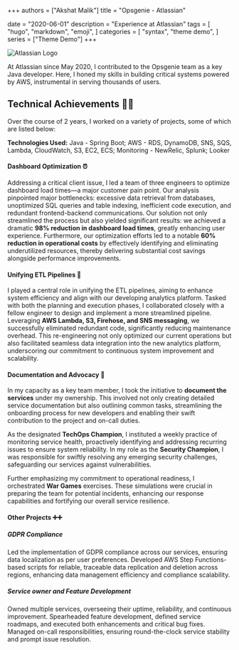 +++
authors = ["Akshat Malik"]
title = "Opsgenie - Atlassian"

date = "2020-06-01"
description = "Experience at Atlassian"
tags = [
    "hugo",
    "markdown",
    "emoji",
]
categories = [
    "syntax",
    "theme demo",
]
series = ["Theme Demo"]
+++

![Atlassian Logo](/img/atlassian_logo.png)

[//]: # (![Opsgenie Logo]&#40;/img/opsgenie_logo.png&#41;)


At Atlassian since May 2020, I contributed to the Opsgenie team as a key Java developer. Here, I honed my skills in building critical systems powered by AWS, instrumental in serving thousands of users. 


## Technical Achievements 🧑‍🔧️

Over the course of 2 years, I worked on a variety of projects, some of which are listed below:


**Technologies Used:** Java - Spring Boot; AWS - RDS, DynamoDB, SNS, SQS, Lambda, CloudWatch, S3, EC2, ECS; Monitoring - NewRelic, Splunk; Looker

#### Dashboard Optimization ⏰️


[//]: # (One of the key customer pain points was to optimize the slow load of the dashboards. I was tasked to lead a team of 3 engineers to carry out the efforts to optimize and improve the load time of the dashboards. To carry this out, we had to understand the entire flow of the dashboard load, and identify the bottlenecks, breaking them down into smaller and iterative solutions. )

[//]: # ()
[//]: # (The bottlenecks identified were:)

[//]: # (1. Redundant data being fetched from the database)

[//]: # (2. Unoptimized queries and unindexed tables)

[//]: # (3. Unoptimized code execution)

[//]: # (4. Redundant calls between frontend and backend)

[//]: # ()
[//]: # (Solving these problems allowed us to **reduce the load time of the dashboards by 98%**, resolving a very important pain point for the customers. We also were able to identify unused resources and **save costs by 70%**. )


Addressing a critical client issue, I led a team of three engineers to optimize dashboard load times—a major customer pain point. Our analysis pinpointed major bottlenecks: excessive data retrieval from databases, unoptimized SQL queries and table indexing, inefficient code execution, and redundant frontend-backend communications. Our solution not only streamlined the process but also yielded significant results: we achieved a dramatic **98% reduction in dashboard load times**, greatly enhancing user experience. Furthermore, our optimization efforts led to a notable **60% reduction in operational costs** by effectively identifying and eliminating underutilized resources, thereby delivering substantial cost savings alongside performance improvements.

#### Unifying ETL Pipelines 🚰

[//]: # (Another key feature that I worked on was unifying the **ETL pipelines** for our teams. This feature would allow us to remove redundancy in the current system and further help in extending our pipelines to the new analytics platform being developed. I was tasked with the effort to plan and deliver the task with another engineer. Using AWS Lambda, S3, Firehose, and SNS messages, we were able to **remove redundant code maintenance** in the system and **ease the integration of data into the new analytics platform**.)

I played a central role in unifying the ETL pipelines, aiming to enhance system efficiency and align with our developing analytics platform. Tasked with both the planning and execution phases, I collaborated closely with a fellow engineer to design and implement a more streamlined pipeline. Leveraging **AWS Lambda, S3, Firehose, and SNS messaging**, we successfully eliminated redundant code, significantly reducing maintenance overhead. This re-engineering not only optimized our current operations but also facilitated seamless data integration into the new analytics platform, underscoring our commitment to continuous system improvement and scalability.


#### Documentation and Advocacy 📄


In my capacity as a key team member, I took the initiative to **document the services** under my ownership. This involved not only creating detailed service documentation but also outlining common tasks, streamlining the onboarding process for new developers and enabling their swift contribution to the project and on-call duties.

As the designated **TechOps Champion**, I instituted a weekly practice of monitoring service health, proactively identifying and addressing recurring issues to ensure system reliability. In my role as the **Security Champion**, I was responsible for swiftly resolving any emerging security challenges, safeguarding our services against vulnerabilities.

Further emphasizing my commitment to operational readiness, I orchestrated **War Games** exercises. These simulations were crucial in preparing the team for potential incidents, enhancing our response capabilities and fortifying our overall service resilience.

[//]: # ()
[//]: # (I created extensive documentation for the services I owned, this involved writing documentation and commonly done tasks. I also worked on create alert runbooks for the different issues encountered in production for all services. This allowed new developers to be easily onboarded to the team and contribute to on-call. )

[//]: # ()
[//]: # (I was also the **TechOps Champion** for the team, where I started the practise of monitoring services health each week to ensure repeated issues did not happen. )

[//]: # (Apart from this, I was the **Security Champion** for the team, which involved resolving any security issues that were found in the services. )

[//]: # (Finally, I also conducted **War Games** for the team to ensure that the team was prepared for any incident that might occur.)

#### Other Projects ➕➕

##### GDPR Compliance

[//]: # (I worked on making **our services GDPR-compliant**, i.e., it was in the region the user wanted the data to be in. This involved creating scripts that would allow reliable and traceable replication and deletion of user data across regions. Using AWS Step funtions we were able to create a reliable and scalable solution to this problem.)

Led the implementation of GDPR compliance across our services, ensuring data localization as per user preferences. Developed AWS Step Functions-based scripts for reliable, traceable data replication and deletion across regions, enhancing data management efficiency and compliance scalability.

##### Service owner and Feature Development

[//]: # (I was a **owner for multiple services** in the team. This involved being the point of contact for the service, and being responsible for the service's uptime and reliability. I was also responsible for the feature development of the service, and the roadmap for the service. I developed some other features and did bug fixes for the service as well. I was both the **day and night on-call** for the team. )

Owned multiple services, overseeing their uptime, reliability, and continuous improvement. Spearheaded feature development, defined service roadmaps, and executed both enhancements and critical bug fixes. Managed on-call responsibilities, ensuring round-the-clock service stability and prompt issue resolution.
 
[//]: # (todo :: volunteering)

